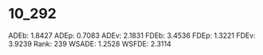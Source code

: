 # 10_292

ADEb: 1.8427
ADEp: 0.7083
ADEv: 2.1831
FDEb: 3.4536
FDEp: 1.3221
FDEv: 3.9239
Rank: 239
WSADE: 1.2528
WSFDE: 2.3114